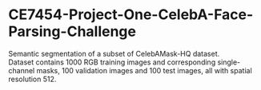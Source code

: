 # CE7454-Project-One-CelebA-Face-Parsing-Challenge
Semantic segmentation of a subset of CelebAMask-HQ dataset.  
Dataset contains 1000 RGB training images and corresponding single-channel masks, 100 validation images and 100 test images, all with spatial resolution 512.


